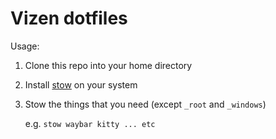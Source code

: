 # Vizen dotfiles

Usage:

1. Clone this repo into your home directory
2. Install [stow](https://repology.org/project/stow/versions) on your system
3. Stow the things that you need (except `_root` and `_windows`)

   e.g. `stow waybar kitty ... etc`
